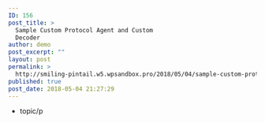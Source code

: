 ```yaml
---
ID: 156
post_title: >
  Sample Custom Protocol Agent and Custom
  Decoder
author: demo
post_excerpt: ""
layout: post
permalink: >
  http://smiling-pintail.w5.wpsandbox.pro/2018/05/04/sample-custom-protocol-agent-and-custom-decoder/
published: true
post_date: 2018-05-04 21:27:29
---
```

- topic/p